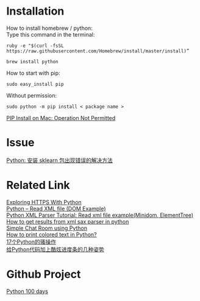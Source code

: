 # Installation
How to install homebrew / python:<br>
Type this command in the terminal:
```
ruby -e "$(curl -fsSL https://raw.githubusercontent.com/Homebrew/install/master/install)”

brew install python
```
How to start with pip:
```
sudo easy_install pip
```
Without permission:<br>
```
sudo python -m pip install < package name >
```
[PIP Install on Mac: Operation Not Permitted](https://marcelog.github.io/articles/mac_osx_python_pip_install_operation_not_permitted.html)

# Issue
[Python: 安装 sklearn 包出现错误的解决方法](https://www.cnblogs.com/zhenqichai/p/fix-pip-install-sklearn-problem.html)<br>

# Related Link
[Exploring HTTPS With Python](https://realpython.com/python-https/#creating-an-example-application)<br>
[Python – Read XML file (DOM Example)](https://mkyong.com/python/python-read-xml-file-dom-example/)<br>
[Python XML Parser Tutorial: Read xml file example(Minidom, ElementTree)](https://www.guru99.com/manipulating-xml-with-python.html)<br>
[How to get results from xml sax parser in python](https://stackoverflow.com/questions/12263029/how-to-get-results-from-xml-sax-parser-in-python)<br>
[Simple Chat Room using Python](https://www.geeksforgeeks.org/simple-chat-room-using-python/)<br>
[How to print colored text in Python?](https://stackoverflow.com/questions/287871/how-to-print-colored-text-in-python)<br>
[17个Python的骚操作](https://mp.weixin.qq.com/s/8ye-HvILS22BWfHolSq56Q)<br>
[给Python代码加上酷炫进度条的几种姿势](https://mp.weixin.qq.com/s?__biz=MzA3MTg4NjY4Mw==&mid=2457306962&idx=3&sn=49c19d6d777113f5de2ef30da43b71b7&chksm=88a59566bfd21c70a356cc0ee182b6f1040ed4173657e109542d0f62a45df0cde7f846774e44&mpshare=1&scene=24&srcid=&sharer_sharetime=1591575499640&sharer_shareid=5248b642421520dc17bbeaa482b77f50#rd)<br>

# Github Project
[Python 100 days](https://github.com/jackfrued/Python-100-Days)<br>
